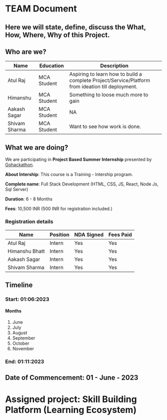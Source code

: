 # TEAM Document
## Here we will state, define, discuss the What, How, Where, Why of this Project.

## Who are we? 

Name | Education | Description |
| --- | --- | --- |
| Atul Raj | MCA Student | Aspiring to learn how to build a complete Project/Service/Platform from ideation till deployment.|
| Himanshu | MCA Student | Something to loose much more to gain |
| Aakash Sagar | MCA Student | NA 
|Shivam Sharma | MCA Student | Want to see how work is done.

## What we are doing?

We are participating in **Project Based Summer Internship** presented by [Gohackathon](https://gohackathon.in/).

**About Intership**: This course is a Training - Intership program.

**Complete name**: Full Stack Development (HTML, CSS, JS, React, Node Js, Sql Server)

**Duration**: 6 - 8 Months

**Fees**: 10,500 INR (500 INR for registration included.)

### Registration details

| Name            | Position | NDA Signed | Fees Paid |
| ---             | ---      | ---        | ---       | 
| Atul Raj        | Intern   | Yes        | Yes       | 
| Himanshu Bhatt  | Intern   | Yes        | Yes       | 
| Aakash Sagar    | Intern   | Yes        | Yes       | 
| Shivam Sharma   | Intern   | Yes        |  Yes      |



## Timeline

### Start: 01:06:2023

#### Months
1. June
2. July
3. August
4. September
5. October
6. November

### End: 01:11:2023




## Date of Commencement: 01 - June - 2023


# Assigned project: Skill Building Platform (Learning Ecosystem)



